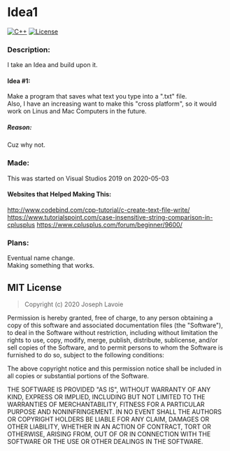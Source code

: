 # Idea1
[![C++](https://img.shields.io/badge/language-C%2B%2B-%23f34b7d.svg?style=plastic)](https://en.wikipedia.org/wiki/C%2B%2B)
[![License](https://img.shields.io/github/license/danielkrupinski/Osiris.svg?style=plastic)](LICENSE)

### Description:
I take an Idea and build upon it.

#### Idea #1:
Make a program that saves what text you type into a ".txt" file.  
Also, I have an increasing want to make this "cross platform", so it would work on Linus and Mac Computers in the future.

##### Reason:
Cuz why not.

### Made:
This was started on Visual Studios 2019 on 2020-05-03

#### Websites that Helped Making This:
http://www.codebind.com/cpp-tutorial/c-create-text-file-write/
https://www.tutorialspoint.com/case-insensitive-string-comparison-in-cplusplus
https://www.cplusplus.com/forum/beginner/9600/

### Plans:
Eventual name change.  
Making something that works.

## MIT License

> Copyright (c) 2020 Joseph Lavoie

Permission is hereby granted, free of charge, to any person obtaining a copy
of this software and associated documentation files (the "Software"), to deal
in the Software without restriction, including without limitation the rights
to use, copy, modify, merge, publish, distribute, sublicense, and/or sell
copies of the Software, and to permit persons to whom the Software is
furnished to do so, subject to the following conditions:

The above copyright notice and this permission notice shall be included in all
copies or substantial portions of the Software.

THE SOFTWARE IS PROVIDED "AS IS", WITHOUT WARRANTY OF ANY KIND, EXPRESS OR
IMPLIED, INCLUDING BUT NOT LIMITED TO THE WARRANTIES OF MERCHANTABILITY,
FITNESS FOR A PARTICULAR PURPOSE AND NONINFRINGEMENT. IN NO EVENT SHALL THE
AUTHORS OR COPYRIGHT HOLDERS BE LIABLE FOR ANY CLAIM, DAMAGES OR OTHER
LIABILITY, WHETHER IN AN ACTION OF CONTRACT, TORT OR OTHERWISE, ARISING FROM,
OUT OF OR IN CONNECTION WITH THE SOFTWARE OR THE USE OR OTHER DEALINGS IN THE
SOFTWARE.
